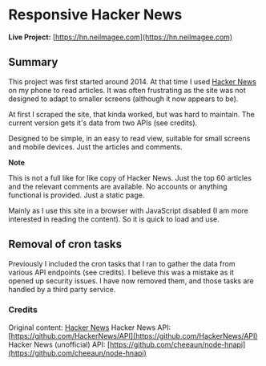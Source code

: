 # Responsive Hacker News

**Live Project:** [https://hn.neilmagee.com](https://hn.neilmagee.com)

## Summary

This project was first started around 2014. At that time I used [Hacker News](https://news.ycombinator.com/) on my phone to read articles. It was often frustrating as the site was not designed to adapt to smaller screens (although it now appears to be).

At first I scraped the site, that kinda worked, but was hard to maintain. The current version gets it's data from two APIs (see credits).

Designed to be simple, in an easy to read view, suitable for small screens and mobile devices. Just the articles and comments.

**Note**

This is not a full like for like copy of Hacker News. Just the top 60 articles and the relevant comments are available. No accounts or anything functional is provided. Just a static page.

Mainly as I use this site in a browser with JavaScript disabled (I am more interested in reading the content). So it is quick to load and use.

## Removal of cron tasks

Previously I included the cron tasks that I ran to gather the data from various API endpoints (see credits). I believe this was a mistake as it opened up security issues. I have now removed them, and those tasks are handled by a third party service.

### Credits

Original content: [Hacker News](https://news.ycombinator.com/)
Hacker News API: [https://github.com/HackerNews/API](https://github.com/HackerNews/API)
Hacker News (unofficial) API: [https://github.com/cheeaun/node-hnapi](https://github.com/cheeaun/node-hnapi)

